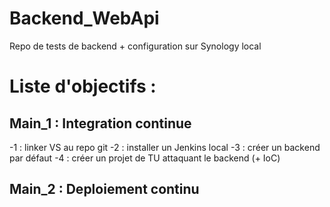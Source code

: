 # Backend_WebApi
Repo de tests de backend + configuration sur Synology local

# Liste d'objectifs :
## Main_1 : Integration continue 
 -1 : linker VS au repo git
 -2 : installer un Jenkins local
 -3 : créer un backend par défaut
 -4 : créer un projet de TU attaquant le backend (+ IoC)
 
## Main_2 : Deploiement continu

